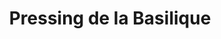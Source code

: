 ---
title: "Pressing de la Basilique"
url: /bonsecours/pressing-de-la-basilique/
shop: blanchisserie
---